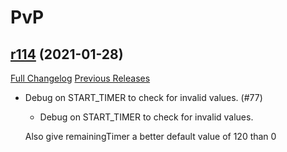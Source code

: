 # <DBM> PvP

## [r114](https://github.com/DeadlyBossMods/DBM-PvP/tree/r114) (2021-01-28)
[Full Changelog](https://github.com/DeadlyBossMods/DBM-PvP/compare/r113...r114) [Previous Releases](https://github.com/DeadlyBossMods/DBM-PvP/releases)

- Debug on START\_TIMER to check for invalid values. (#77)  
    * Debug on START\_TIMER to check for invalid values.  
    Also give remainingTimer a better default value of 120 than 0  